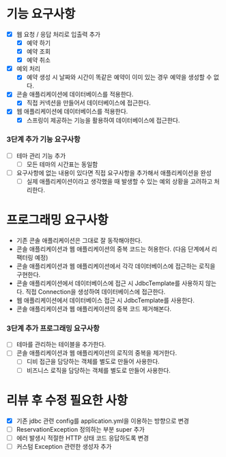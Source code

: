 # 기능 요구사항
- [x] 웹 요청 / 응답 처리로 입출력 추가 
  - [x] 예약 하기
  - [x] 예약 조회
  - [x] 예약 취소
- [x] 예외 처리
  - [x] 예약 생성 시 날짜와 시간이 똑같은 예약이 이미 있는 경우 예약을 생성할 수 없다.
- [x] 콘솔 애플리케이션에 데이터베이스를 적용한다.
  - [x] 직접 커넥션을 만들어서 데이터베이스에 접근한다.
- [x] 웹 애플리케이션에 데이터베이스를 적용한다.
  - [x] 스프링이 제공하는 기능을 활용하여 데이터베이스에 접근한다.
### 3단계 추가 기능 요구사항
- [ ] 테마 관리 기능 추가
  - [ ] 모든 테마의 시간표는 동일함
- [ ] 요구사항에 없는 내용이 있다면 직접 요구사항을 추가해서 애플리케이션을 완성
  - [ ] 실제 애플리케이션이라고 생각했을 때 발생할 수 있는 예외 상황을 고려하고 처리한다.

# 프로그래밍 요구사항
- 기존 콘솔 애플리케이션은 그대로 잘 동작해야한다.
- 콘솔 애플리케이션과 웹 애플리케이션의 중복 코드는 허용한다. (다음 단계에서 리팩터링 예정)
- 콘솔 애플리케이션과 웹 애플리케이션에서 각각 데이터베이스에 접근하는 로직을 구현한다. 
- 콘솔 애플리케이션에서 데이터베이스에 접근 시 JdbcTemplate를 사용하지 않는다. 직접 Connection을 생성하여 데이터베이스에 접근한다. 
- 웹 애플리케이션에서 데이터베이스 접근 시 JdbcTemplate를 사용한다. 
- 콘솔 애플리케이션과 웹 애플리케이션의 중복 코드 제거해본다.
### 3단계 추가 프로그래밍 요구사항
- [ ] 테마를 관리하는 테이블을 추가한다.
- [ ] 콘솔 애플리케이션과 웹 애플리케이션의 로직의 중복을 제거한다.
  - [ ] 디비 접근을 담당하는 객체를 별도로 만들어 사용한다.
  - [ ] 비즈니스 로직을 담당하는 객체를 별도로 만들어 사용한다.

# 리뷰 후 수정 필요한 사항
- [x] 기존 jdbc 관련 config를 application.yml을 이용하는 방향으로 변경
- [ ] ReservationException 정의하는 부분 super 추가
- [ ] 에러 발생시 적절한 HTTP 상태 코드 응답하도록 변경
- [ ] 커스텀 Exception 관련한 생성자 추가